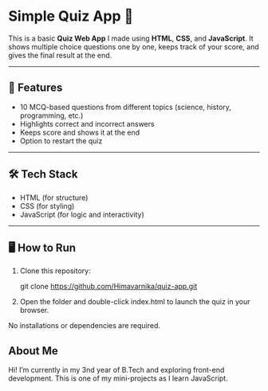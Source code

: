 # Simple Quiz App 🧠

This is a basic **Quiz Web App** I made using **HTML**, **CSS**, and **JavaScript**. It shows multiple choice questions one by one, keeps track of your score, and gives the final result at the end.

---

## 📌 Features
- 10 MCQ-based questions from different topics (science, history, programming, etc.)
- Highlights correct and incorrect answers
- Keeps score and shows it at the end
- Option to restart the quiz

---

## 🛠 Tech Stack
- HTML (for structure)
- CSS (for styling)
- JavaScript (for logic and interactivity)

---

## 🖥 How to Run
1. Clone this repository:

   git clone https://github.com/Himavarnika/quiz-app.git

2. Open the folder and double-click index.html to launch the quiz in your browser.

No installations or dependencies are required.

## About Me
Hi! I’m currently in my 3nd year of B.Tech and exploring front-end development. This is one of my mini-projects as I learn JavaScript.